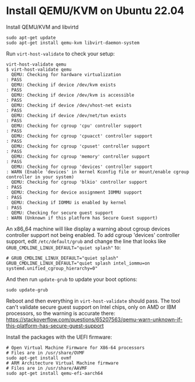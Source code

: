 # Install QEMU/KVM on Ubuntu 22.04

Install QEMU/KVM and libvirtd

```
sudo apt-get update
sudo apt-get install qemu-kvm libvirt-daemon-system
```

Run `virt-host-validate` to check your setup:

```
virt-host-validate qemu
$ virt-host-validate qemu
  QEMU: Checking for hardware virtualization                                 : PASS
  QEMU: Checking if device /dev/kvm exists                                   : PASS
  QEMU: Checking if device /dev/kvm is accessible                            : PASS
  QEMU: Checking if device /dev/vhost-net exists                             : PASS
  QEMU: Checking if device /dev/net/tun exists                               : PASS
  QEMU: Checking for cgroup 'cpu' controller support                         : PASS
  QEMU: Checking for cgroup 'cpuacct' controller support                     : PASS
  QEMU: Checking for cgroup 'cpuset' controller support                      : PASS
  QEMU: Checking for cgroup 'memory' controller support                      : PASS
  QEMU: Checking for cgroup 'devices' controller support                     : WARN (Enable 'devices' in kernel Kconfig file or mount/enable cgroup controller in your system)
  QEMU: Checking for cgroup 'blkio' controller support                       : PASS
  QEMU: Checking for device assignment IOMMU support                         : PASS
  QEMU: Checking if IOMMU is enabled by kernel                               : PASS
  QEMU: Checking for secure guest support                                    : WARN (Unknown if this platform has Secure Guest support)
```

An x86_64 machine will like display a warning about cgroup devices controller
support not being enabled.
To add cgroup 'devices' controller support, edit `/etc/default/grub`
and change the line that looks like `GRUB_CMDLINE_LINUX_DEFAULT="quiet splash"`
to:
```
# GRUB_CMDLINE_LINUX_DEFAULT="quiet splash"
GRUB_CMDLINE_LINUX_DEFAULT="quiet splash intel_iommu=on systemd.unified_cgroup_hierarchy=0"
```

And then run `update-grub` to update your boot options:

```
sudo update-grub
```

Reboot and then everything in `virt-host-validate` should pass. The tool
can't validate secure guest support on Intel chips, only on AMD or IBM
processors, so the warning is accurate there: https://stackoverflow.com/questions/65207563/qemu-warn-unknown-if-this-platform-has-secure-guest-support

Install the packages with the UEFI firmware:
```
# Open Virtual Machine Firmware for X86-64 processors
# Files are in /usr/share/OVMF
sudo apt-get install ovmf
# ARM Architecture Virtual Machine firmware
# Files are in /usr/share/AAVMF
sudo apt-get install qemu-efi-aarch64
```
